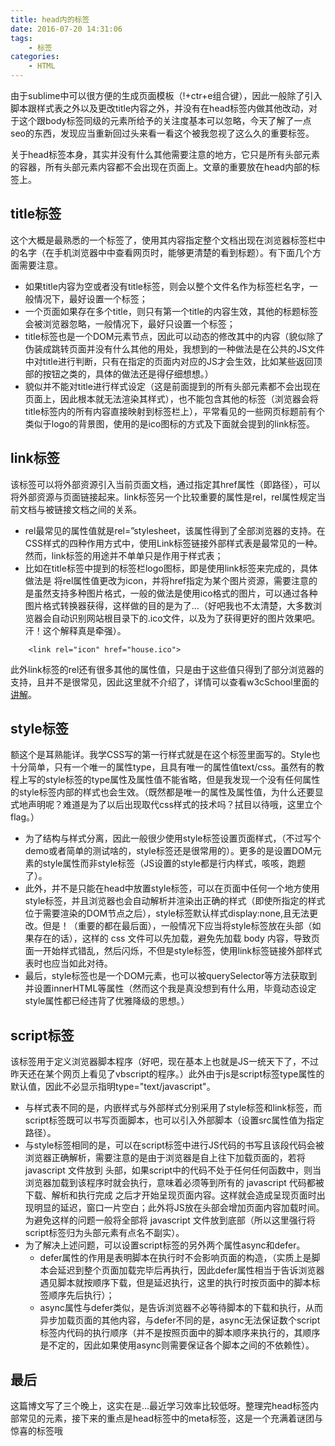 ```yaml
---
title: head内的标签
date: 2016-07-20 14:31:06
tags:
	- 标签
categories:
	- HTML
---
```


由于sublime中可以很方便的生成页面模板（!+ctr+e组合键），因此一般除了引入脚本跟样式表之外以及更改title内容之外，并没有在head标签内做其他改动，对于这个跟body标签同级的元素所给予的关注度基本可以忽略，今天了解了一点seo的东西，发现应当重新回过头来看一看这个被我忽视了这么久的重要标签。
<!--more-->
关于head标签本身，其实并没有什么其他需要注意的地方，它只是所有头部元素的容器，所有头部元素内容都不会出现在页面上。文章的重要放在head内部的标签上。
## title标签
这个大概是最熟悉的一个标签了，使用其内容指定整个文档出现在浏览器标签栏中的名字（在手机浏览器中中查看网页时，能够更清楚的看到标题）。有下面几个方面需要注意。
* 如果title内容为空或者没有title标签，则会以整个文件名作为标签栏名字，一般情况下，最好设置一个标签；
* 一个页面如果存在多个title，则只有第一个title的内容生效，其他的标题标签会被浏览器忽略，一般情况下，最好只设置一个标签；
* title标签也是一个DOM元素节点，因此可以动态的修改其中的内容（貌似除了伪装成跳转页面并没有什么其他的用处，我想到的一种做法是在公共的JS文件中对title进行判断，只有在指定的页面内对应的JS才会生效，比如某些返回顶部的按钮之类的，具体的做法还是得仔细想想。）
* 貌似并不能对title进行样式设定（这是前面提到的所有头部元素都不会出现在页面上，因此根本就无法渲染其样式），也不能包含其他的标签（浏览器会将title标签内的所有内容直接映射到标签栏上），平常看见的一些网页标题前有个类似于logo的背景图，使用的是ico图标的方式及下面就会提到的link标签。

## link标签
该标签可以将外部资源引入当前页面文档，通过指定其href属性（即路径），可以将外部资源与页面链接起来。link标签另一个比较重要的属性是rel，rel属性规定当前文档与被链接文档之间的关系。
* rel最常见的属性值就是rel=”stylesheet，该属性得到了全部浏览器的支持。在CSS样式的四种作用方式中，使用Link标签链接外部样式表是最常见的一种。然而，link标签的用途并不单单只是作用于样式表；
* 比如在title标签中提到的标签栏logo图标，即是使用link标签来完成的，具体做法是 将rel属性值更改为icon，并将href指定为某个图片资源，需要注意的是虽然支持多种图片格式，一般的做法是使用ico格式的图片，可以通过各种图片格式转换器获得，这样做的目的是为了...（好吧我也不太清楚，大多数浏览器会自动识别网站根目录下的.ico文件，以及为了获得更好的图片效果吧。汗！这个解释真是牵强）。
```
	<link rel="icon" href="house.ico">
```
此外link标签的rel还有很多其他的属性值，只是由于这些值只得到了部分浏览器的支持，且并不是很常见，因此这里就不介绍了，详情可以查看w3cSchool里面的[讲解](http://www.w3school.com.cn/tags/att_link_rel.asp)。

## style标签
额这个是耳熟能详。我学CSS写的第一行样式就是在这个标签里面写的。Style也十分简单，只有一个唯一的属性type，且具有唯一的属性值text/css。虽然有的教程上写的style标签的type属性及属性值不能省略，但是我发现一个没有任何属性的style标签内部的样式也会生效。（既然都是唯一的属性及属性值，为什么还要显式地声明呢？难道是为了以后出现取代css样式的技术吗？拭目以待哦，这里立个flag。）
* 为了结构与样式分离，因此一般很少使用style标签设置页面样式，（不过写个demo或者简单的测试啥的，style标签还是很常用的）。更多的是设置DOM元素的style属性而非style标签（JS设置的style都是行内样式，咳咳，跑题了）。
* 此外，并不是只能在head中放置style标签，可以在页面中任何一个地方使用style标签，并且浏览器也会自动解析并渲染出正确的样式（即使所指定的样式位于需要渲染的DOM节点之后），style标签默认样式display:none,且无法更改。但是！（重要的都在最后面），一般情况下应当将style标签放在头部（如果存在的话），这样的 css 文件可以先加载，避免先加载 body 内容，导致页面一开始样式错乱，然后闪烁，不但是style标签，使用link标签链接外部样式表时也应当如此对待。
* 最后，style标签也是一个DOM元素，也可以被querySelector等方法获取到并设置innerHTML等属性（然而这个我是真没想到有什么用，毕竟动态设定style属性都已经违背了优雅降级的思想。）

## script标签
该标签用于定义浏览器脚本程序（好吧，现在基本上也就是JS一统天下了，不过昨天还在某个网页上看见了vbscript的程序。）此外由于js是script标签type属性的默认值，因此不必显示指明type="text/javascript"。
* 与样式表不同的是，内嵌样式与外部样式分别采用了style标签和link标签，而script标签既可以书写页面脚本，也可以引入外部脚本（设置src属性值为指定路径）。
* 与style标签相同的是，可以在script标签中进行JS代码的书写且该段代码会被浏览器正确解析，需要注意的是由于浏览器是自上往下加载页面的，若将 javascript 文件放到 头部，如果script中的代码不处于任何任何函数中，则当浏览器加载到该程序时就会执行，意味着必须等到所有的 javascript 代码都被 下载、解析和执行完成 之后才开始呈现页面内容。这样就会造成呈现页面时出现明显的延迟，窗口一片空白；此外将JS放在头部会增加页面内容加载时间。为避免这样的问题一般将全部将 javascript 文件放到底部（所以这里强行将script标签归为头部元素有点名不副实）。
* 为了解决上述问题，可以设置script标签的另外两个属性async和defer。
	* defer属性的作用是表明脚本在执行时不会影响页面的构造，（实质上是脚本会延迟到整个页面加载完毕后再执行，因此defer属性相当于告诉浏览器遇见脚本就按顺序下载，但是延迟执行，这里的执行时按页面中的脚本标签顺序先后执行）；
	* async属性与defer类似，是告诉浏览器不必等待脚本的下载和执行，从而异步加载页面的其他内容，与defer不同的是，async无法保证数个script标签内代码的执行顺序（并不是按照页面中的脚本顺序来执行的，其顺序是不定的，因此如果使用async则需要保证各个脚本之间的不依赖性）。

## 最后
这篇博文写了三个晚上，这实在是...最近学习效率比较低呀。整理完head标签内部常见的元素，接下来的重点是head标签中的meta标签，这是一个充满着谜团与惊喜的标签哦